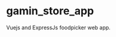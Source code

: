 # gamin_store_app
Vuejs and ExpressJs foodpicker web app.


<!-- front - npm run serve
back - npm run start -->

